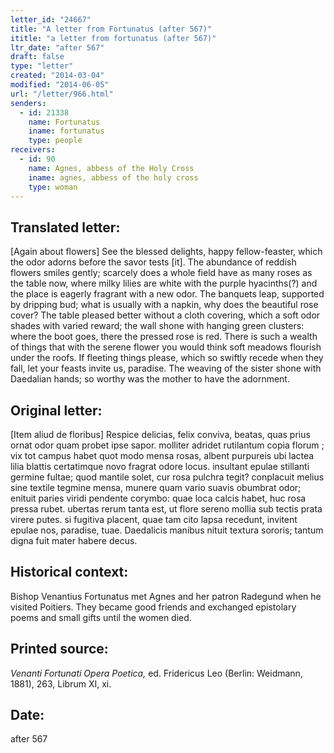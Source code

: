 ```yaml
---
letter_id: "24667"
title: "A letter from Fortunatus (after 567)"
ititle: "a letter from fortunatus (after 567)"
ltr_date: "after 567"
draft: false
type: "letter"
created: "2014-03-04"
modified: "2014-06-05"
url: "/letter/966.html"
senders:
  - id: 21338
    name: Fortunatus
    iname: fortunatus
    type: people
receivers:
  - id: 90
    name: Agnes, abbess of the Holy Cross
    iname: agnes, abbess of the holy cross
    type: woman
---
```

<h2> Translated letter:</h2>[Again about flowers]
See the blessed delights, happy fellow-feaster,
which the odor adorns before the savor tests [it].
The abundance of reddish flowers smiles gently;
scarcely does a whole field have as many roses as the table now,
where milky lilies are white with the purple hyacinths(?)
and the place is eagerly fragrant with a new odor.
The banquets leap, supported by dripping bud;
what is usually with a napkin, why does the beautiful rose cover?
The table pleased better without a cloth covering,
which a soft odor shades with varied reward;
the wall shone with hanging green clusters:
where the boot goes, there the pressed rose is red.
There is such a wealth of things that with the serene flower
you would think soft meadows flourish under the roofs.
If fleeting things please, which so swiftly recede when they fall,
let your feasts invite us, paradise.
The weaving of the sister shone with Daedalian hands;
so worthy was the mother to have the adornment.
<h2 class="mt-4"> Original letter:</h2>[Item aliud de floribus]
Respice delicias, felix conviva, beatas,
quas prius ornat odor quam probet ipse sapor.
molliter adridet rutilantum copia florum ;
vix tot campus habet quot modo mensa rosas,
albent purpureis ubi lactea lilia blattis
certatimque novo fragrat odore locus.
insultant epulae stillanti germine fultae;
quod mantile solet, cur rosa pulchra tegit?
conplacuit melius sine textile tegmine mensa,
munere quam vario suavis obumbrat odor;
enituit paries viridi pendente corymbo:
quae loca calcis habet, huc rosa pressa rubet.
ubertas rerum tanta est, ut flore sereno
mollia sub tectis prata virere putes.
si fugitiva placent, quae tam cito lapsa recedunt,
invitent epulae nos, paradise, tuae.
Daedalicis manibus nituit textura sororis;
tantum digna fuit mater habere decus.
<h2 class="mt-4"> Historical context:</h2>Bishop Venantius Fortunatus met Agnes and her patron Radegund when he visited Poitiers. They became good friends and exchanged epistolary poems and small gifts until the women died.
<h2 class="mt-4"> Printed source:</h2><p><em>Venanti Fortunati Opera Poetica,</em> ed. Fridericus Leo (Berlin: Weidmann, 1881), 263, Librum XI, xi.</p><h2 class="mt-4"> Date:</h2>after 567